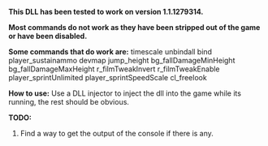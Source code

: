 **This DLL has been tested to work on version 1.1.1279314.**

**Most commands do not work as they have been stripped out of the game or have been disabled.**

**Some commands that do work are:**
timescale
unbindall
bind
player_sustainammo
devmap
jump_height
bg_fallDamageMinHeight
bg_fallDamageMaxHeight
r_filmTweakInvert
r_filmTweakEnable
player_sprintUnlimited
player_sprintSpeedScale
cl_freelook


**How to use:**
Use a DLL injector to inject the dll into the game while its running, the rest should be obvious.

**TODO:**
1. Find a way to get the output of the console if there is any.
